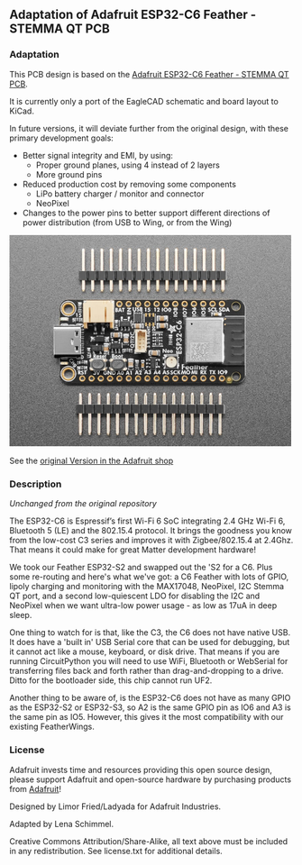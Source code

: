 ## Adaptation of Adafruit ESP32-C6 Feather - STEMMA QT PCB
### Adaptation
This PCB design is based on the [Adafruit ESP32-C6 Feather - STEMMA QT PCB](https://github.com/adafruit/Adafruit-ESP32-C6-Feather-PCB).

It is currently only a port of the EagleCAD schematic and board layout to KiCad.

In future versions, it will deviate further from the original design, with these primary development goals:
 - Better signal integrity and EMI, by using:
   - Proper ground planes, using 4 instead of 2 layers
   - More ground pins
 - Reduced production cost by removing some components
   - LiPo battery charger / monitor and connector
   - NeoPixel
 - Changes to the power pins to better support different directions of power distribution (from USB to Wing, or from the Wing)

<img src="assets/5933.jpg?raw=true" width="500px">

See the [original Version in the Adafruit shop](https://www.adafruit.com/product/5933)

### Description
_Unchanged from the original repository_

The ESP32-C6 is Espressif’s first Wi-Fi 6 SoC integrating 2.4 GHz Wi-Fi 6, Bluetooth 5 (LE) and the 802.15.4 protocol. It brings the goodness you know from the low-cost C3 series and improves it with Zigbee/802.15.4 at 2.4Ghz. That means it could make for great Matter development hardware!

We took our Feather ESP32-S2 and swapped out the 'S2 for a C6. Plus some re-routing and here's what we've got: a C6 Feather with lots of GPIO, lipoly charging and monitoring with the MAX17048, NeoPixel, I2C Stemma QT port, and a second low-quiescent LDO for disabling the I2C and NeoPixel when we want ultra-low power usage - as low as 17uA in deep sleep.

One thing to watch for is that, like the C3, the C6 does not have native USB. It does have a 'built in' USB Serial core that can be used for debugging, but it cannot act like a mouse, keyboard, or disk drive. That means if you are running CircuitPython you will need to use WiFi, Bluetooth or WebSerial for transferring files back and forth rather than drag-and-dropping to a drive. Ditto for the bootloader side, this chip cannot run UF2.

Another thing to be aware of, is  the ESP32-C6 does not have as many GPIO as the ESP32-S2 or ESP32-S3, so A2 is the same GPIO pin as IO6 and A3 is the same pin as IO5. However, this gives it the most compatibility with our existing FeatherWings.

### License
Adafruit invests time and resources providing this open source design, please support Adafruit and open-source hardware by purchasing products from [Adafruit](https://www.adafruit.com)!

Designed by Limor Fried/Ladyada for Adafruit Industries.

Adapted by Lena Schimmel.

Creative Commons Attribution/Share-Alike, all text above must be included in any redistribution. 
See license.txt for additional details.
